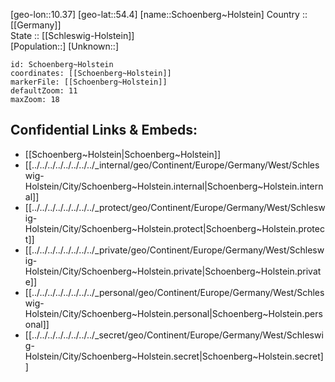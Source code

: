﻿---
location: [54.4,10.37] 
mapzoom: [7,12] 
mapmarker: city 
type: City
tags:
- geo/City


SpocWebEntityId: 34135
isDeleted: false
confidential: public

---
[geo-lon::10.37] 
[geo-lat::54.4] 
[name::Schoenberg~Holstein] 
Country :: [[Germany]]  
State :: [[Schleswig-Holstein]]  
[Population::] 
[Unknown::] 


```leaflet
id: Schoenberg~Holstein
coordinates: [[Schoenberg~Holstein]] 
markerFile: [[Schoenberg~Holstein]] 
defaultZoom: 11 
maxZoom: 18
```


## Confidential Links & Embeds: 
- [[Schoenberg~Holstein|Schoenberg~Holstein]]  
- [[../../../../../../../../_internal/geo/Continent/Europe/Germany/West/Schleswig-Holstein/City/Schoenberg~Holstein.internal|Schoenberg~Holstein.internal]] 
- [[../../../../../../../../_protect/geo/Continent/Europe/Germany/West/Schleswig-Holstein/City/Schoenberg~Holstein.protect|Schoenberg~Holstein.protect]] 
- [[../../../../../../../../_private/geo/Continent/Europe/Germany/West/Schleswig-Holstein/City/Schoenberg~Holstein.private|Schoenberg~Holstein.private]] 
- [[../../../../../../../../_personal/geo/Continent/Europe/Germany/West/Schleswig-Holstein/City/Schoenberg~Holstein.personal|Schoenberg~Holstein.personal]] 
- [[../../../../../../../../_secret/geo/Continent/Europe/Germany/West/Schleswig-Holstein/City/Schoenberg~Holstein.secret|Schoenberg~Holstein.secret]] 
